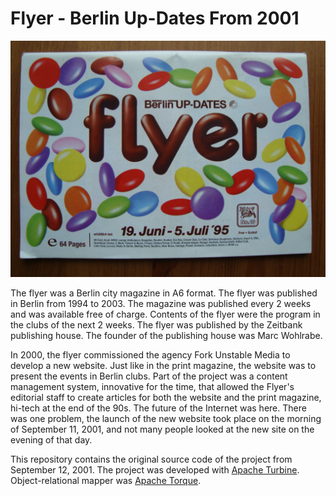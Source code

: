 # Flyer - Berlin Up-Dates From 2001
 
![Flyer magazine from 1995](./flyer-1995.jpg)

The flyer was a Berlin city magazine in A6 format. The flyer was published in Berlin from 1994 to 2003. The magazine was published every 2 weeks and was available free of charge. Contents of the flyer were the program in the clubs of the next 2 weeks. The flyer was published by the Zeitbank publishing house. The founder of the publishing house was Marc Wohlrabe.

In 2000, the flyer commissioned the agency Fork Unstable Media to develop a new website. Just like in the print magazine, the website was to present the events in Berlin clubs. Part of the project was a content management system, innovative for the time, that allowed the Flyer's editorial staff to create articles for both the website and the print magazine, hi-tech at the end of the 90s. The future of the Internet was here. There was one problem, the launch of the new website took place on the morning of September 11, 2001, and not many people looked at the new site on the evening of that day.

This repository contains the original source code of the project from September 12, 2001. The project was developed with [Apache Turbine](https://turbine.apache.org/). Object-relational mapper was [Apache Torque](https://db.apache.org/torque/torque-5.0/index.html).
